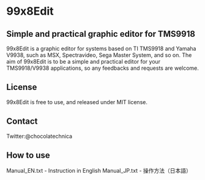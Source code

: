 # 99x8Edit
## Simple and practical graphic editor for TMS9918
99x8Edit is a graphic editor for systems based on TI TMS9918 and Yamaha V9938,
such as MSX, Spectravideo, Sega Master System, and so on.
The aim of 99x8Edit is to be a simple and practical editor for your
TMS9918/V9938 applications, so any feedbacks and requests are welcome.

## License
99x8Edit is free to use, and released under MIT license.

## Contact

Twitter:@chocolatechnica

## How to use

Manual_EN.txt - Instruction in English
Manual_JP.txt - 操作方法（日本語）
